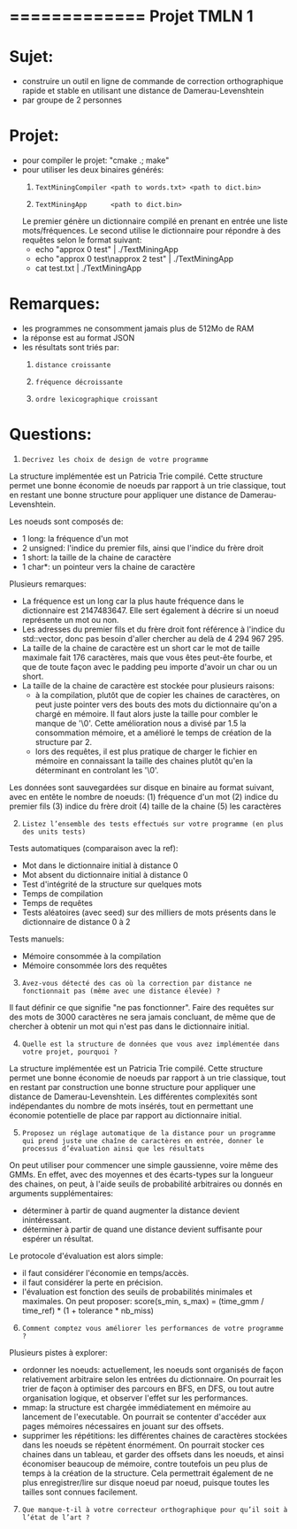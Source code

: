 =============
Projet TMLN 1
=============

Sujet:
======
 * construire un outil en ligne de commande de correction orthographique rapide et stable en utilisant une distance de Damerau-Levenshtein
 * par groupe de 2 personnes

Projet:
=======
 * pour compiler le projet: "cmake .; make"
 * pour utiliser les deux binaires générés:
   1.     TextMiningCompiler <path to words.txt> <path to dict.bin>
   2.     TextMiningApp      <path to dict.bin>
   Le premier génère un dictionnaire compilé en prenant en entrée une liste mots/fréquences. Le second utilise le dictionnaire pour répondre à des requêtes selon le format suivant:
     * echo "approx 0 test" | ./TextMiningApp <path to dict.bin>
     * echo "approx 0 test\napprox 2 test" | ./TextMiningApp <path to dict.bin>
     * cat test.txt | ./TextMiningApp <path to dict.bin>


Remarques:
==========
 * les programmes ne consomment jamais plus de 512Mo de RAM
 * la réponse est au format JSON
 * les résultats sont triés par:
   1.     distance croissante
   2.     fréquence décroissante
   3.     ordre lexicographique croissant

Questions:
==========
 1.     Decrivez les choix de design de votre programme

La structure implémentée est un Patricia Trie compilé. Cette structure permet une bonne économie de noeuds par rapport à un trie classique, tout en restant une bonne structure pour appliquer une distance de Damerau-Levenshtein.

Les noeuds sont composés de:
- 1 long: la fréquence d'un mot
- 2 unsigned: l'indice du premier fils, ainsi que l'indice du frère droit
- 1 short: la taille de la chaine de caractère
- 1 char*: un pointeur vers la chaine de caractère

Plusieurs remarques:
- La fréquence est un long car la plus haute fréquence dans le dictionnaire est 2147483647. Elle sert également à décrire si un noeud représente un mot ou non.
- Les adresses du premier fils et du frère droit font référence à l'indice du std::vector, donc pas besoin d'aller chercher au delà de 4 294 967 295.
- La taille de la chaine de caractère est un short car le mot de taille maximale fait 176 caractères, mais que vous êtes peut-ête fourbe, et que de toute façon avec le padding peu importe d'avoir un char ou un short.
- La taille de la chaine de caractère est stockée pour plusieurs raisons:
    - à la compilation, plutôt que de copier les chaines de caractères, on peut juste pointer vers des bouts des mots du dictionnaire qu'on a chargé en mémoire. Il faut alors juste la taille pour combler le manque de '\0'. Cette amélioration nous a divisé par 1.5 la consommation mémoire, et a amélioré le temps de création de la structure par 2.
    - lors des requêtes, il est plus pratique de charger le fichier en mémoire en connaissant la taille des chaines plutôt qu'en la déterminant en controlant les '\0'.

Les données sont sauvegardées sur disque en binaire au format suivant, avec en entête le nombre de noeuds:
(1) fréquence d'un mot (2) indice du premier fils (3) indice du frère droit (4) taille de la chaine (5) les caractères

 2.     Listez l’ensemble des tests effectués sur votre programme (en plus des units tests)

Tests automatiques (comparaison avec la ref):
- Mot dans le dictionnaire initial à distance 0
- Mot absent du dictionnaire initial à distance 0
- Test d'intégrité de la structure sur quelques mots
- Temps de compilation
- Temps de requêtes
- Tests aléatoires (avec seed) sur des milliers de mots présents dans le dictionnaire de distance 0 à 2

Tests manuels:
- Mémoire consommée à la compilation
- Mémoire consommée lors des requêtes

 3.     Avez-vous détecté des cas où la correction par distance ne fonctionnait pas (même avec une distance élevée) ?

Il faut définir ce que signifie "ne pas fonctionner". Faire des requêtes sur des mots de 3000 caractères ne sera jamais concluant, de même que de chercher à obtenir un mot qui n'est pas dans le dictionnaire initial.

 4.     Quelle est la structure de données que vous avez implémentée dans votre projet, pourquoi ?

La structure implémentée est un Patricia Trie compilé. Cette structure permet une bonne économie de noeuds par rapport à un trie classique, tout en restant par construction une bonne structure pour appliquer une distance de Damerau-Levenshtein. Les différentes complexités sont indépendantes du nombre de mots insérés, tout en permettant une économie potentielle de place par rapport au dictionnaire initial.

 5.     Proposez un réglage automatique de la distance pour un programme qui prend juste une chaîne de caractères en entrée, donner le processus d’évaluation ainsi que les résultats

On peut utiliser pour commencer une simple gaussienne, voire même des GMMs. En effet, avec des moyennes et des écarts-types sur la longueur des chaines, on peut, à l'aide seuils de probabilité arbitraires ou donnés en arguments supplémentaires:
- déterminer à partir de quand augmenter la distance devient inintéressant.
- déterminer à partir de quand une distance devient suffisante pour espérer un résultat.

Le protocole d'évaluation est alors simple:
- il faut considérer l'économie en temps/accès.
- il faut considérer la perte en précision.
- l'évaluation est fonction des seuils de probabilités minimales et maximales.
On peut proposer: score(s_min, s_max) = (time_gmm / time_ref) * (1 + tolerance * nb_miss)

 6.     Comment comptez vous améliorer les performances de votre programme ?

Plusieurs pistes à explorer:
- ordonner les noeuds: actuellement, les noeuds sont organisés de façon relativement arbitraire selon les entrées du dictionnaire. On pourrait les trier de façon à optimiser des parcours en BFS, en DFS, ou tout autre organisation logique, et observer l'effet sur les performances.
- mmap: la structure est chargée immédiatement en mémoire au lancement de l'executable. On pourrait se contenter d'accéder aux pages mémoires nécessaires en jouant sur des offsets.
- supprimer les répétitions: les différentes chaines de caractères stockées dans les noeuds se répètent énormément. On pourrait stocker ces chaines dans un tableau, et garder des offsets dans les noeuds, et ainsi économiser beaucoup de mémoire, contre toutefois un peu plus de temps à la création de la structure. Cela permettrait également de ne plus enregistrer/lire sur disque noeud par noeud, puisque toutes les tailles sont connues facilement.

 7.     Que manque-t-il à votre correcteur orthographique pour qu’il soit à l’état de l’art ?


